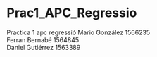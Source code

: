 # Prac1_APC_Regressio
Practica 1 apc regressió
Mario González	1566235\
Ferran Bernabé	1564845\
Daniel Gutiérrez	1563389
